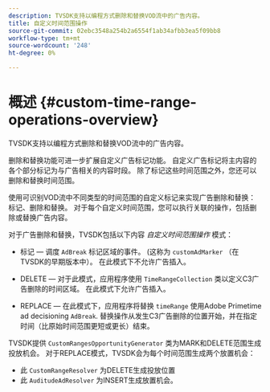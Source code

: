 ```yaml
---
description: TVSDK支持以编程方式删除和替换VOD流中的广告内容。
title: 自定义时间范围操作
source-git-commit: 02ebc3548a254b2a6554f1ab34afbb3ea5f09bb8
workflow-type: tm+mt
source-wordcount: '248'
ht-degree: 0%

---
```


# 概述 {#custom-time-range-operations-overview}

TVSDK支持以编程方式删除和替换VOD流中的广告内容。

删除和替换功能可进一步扩展自定义广告标记功能。 自定义广告标记将主内容的各个部分标记为与广告相关的内容时段。 除了标记这些时间范围之外，您还可以删除和替换时间范围。

<!--<a id="section_D3FE668CAF764DCC912373D5410C932C"></a>-->

使用可识别VOD流中不同类型的时间范围的自定义标记来实现广告删除和替换：标记、删除和替换。 对于每个自定义时间范围，您可以执行关联的操作，包括删除或替换广告内容。

对于广告删除和替换，TVSDK包括以下内容 *自定义时间范围操作* 模式：

* 标记 — 调度 `AdBreak` 标记区域的事件。 (这称为 `customAdMarker` （在TVSDK的早期版本中）。 在此模式下不允许广告插入。

* DELETE — 对于此模式，应用程序使用 `TimeRangeCollection` 类以定义C3广告删除的时间区域。 在此模式下允许广告插入。
* REPLACE — 在此模式下，应用程序将替换 `timeRange` 使用Adobe Primetime ad decisioning `AdBreak`. 替换操作从发生C3广告删除的位置开始，并在指定时间（比原始时间范围更短或更长）结束。

TVSDK提供 `CustomRangesOpportunityGenerator` 类为MARK和DELETE范围生成投放机会。 对于REPLACE模式，TVSDK会为每个时间范围生成两个放置机会：

* 此 `CustomRangeResolver` 为DELETE生成投放位置
* 此 `AuditudeAdResolver` 为INSERT生成放置机会。
